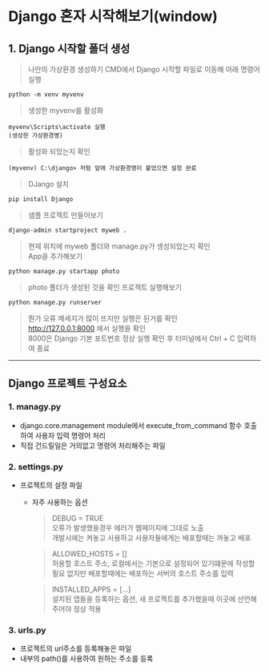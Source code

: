 # Django 혼자 시작해보기(window)

## 1. Django 시작할 폴더 생성

> 나만의 가상환경 생성하기
> CMD에서 Django 시작할 파일로 이동해 아래 명령어 실행
```
python -m venv myvenv
```

> 생성한 myvenv를 활성화
```
myvenv\Scripts\activate 실행
(생성한 가상환경명)
```

> 활성화 되었는지 확인
```
(myvenv) C:\django> 처럼 앞에 가상환경명이 붙었으면 설정 완료
```

> DJango 설치
```
pip install Django
```

> 샘플 프로젝트 만들어보기
```
django-admin startproject myweb .
```

> 현재 위치에 myweb 폴더와 manage.py가 생성되었는지 확인  
> App을 추가해보기
```
python manage.py startapp photo
```

> photo 폴더가 생성된 것을 확인
> 프로젝트 실행해보기

```
python manage.py runserver
```

>뭔가 오류 메세지가 많이 뜨지만 실행은 된거를 확인  
> http://127.0.0.1:8000 에서 실행을 확인  
> 8000은 Django 기본 포트번호
> 정상 실행 확인 후 터미널에서 Ctrl + C 입력하여 종료

-------------------------

## Django 프로젝트 구성요소

### 1. managy.py
   - django.core.management module에서 execute_from_command 함수
    호출하여 사용자 입력 명령어 처리
   - 직접 건드릴일은 거의없고 명령어 처리해주는 파일

### 2. settings.py
   - 프로젝트의 설정 파일
     - 자주 사용하는 옵션
        > DEBUG = TRUE   
        > 오류가 발생했을경우 에러가 웹페이지에 그대로 노출  
        > 개발시에는 켜놓고 사용하고 사용자들에게는 배포할때는 꺼놓고 배포

        > ALLOWED_HOSTS = []  
        > 허용할 호스트 주소, 로컬에서는 기본으로 설정되어 있기떄문에 작성할 필요 없지만
        > 배포할때에는 배포하는 서버의 호스트 주소를 입력

        > INSTALLED_APPS = [...]  
        > 설치된 앱들을 등록하는 옵션, 새 프로젝트를 추가했을때 이곳에 선언해주어야 정상 적용  

### 3. urls.py
   - 프로젝트의 url주소를 등록해놓은 파일
   - 내부의 path()를 사용하여 원하는 주소를 등록
